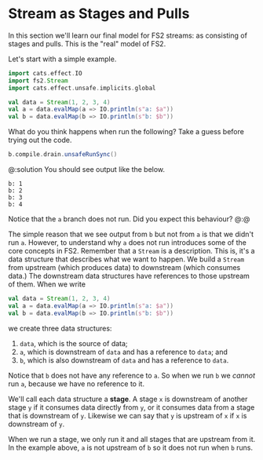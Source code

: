 # Stream as Stages and Pulls

In this section we'll learn our final model for FS2 streams: as consisting of stages and pulls. 
This is the "real" model of FS2.

Let's start with a simple example.

```scala mdoc:silent
import cats.effect.IO
import fs2.Stream
import cats.effect.unsafe.implicits.global

val data = Stream(1, 2, 3, 4)
val a = data.evalMap(a => IO.println(s"a: $a"))
val b = data.evalMap(b => IO.println(s"b: $b"))
```

What do you think happens when run the following? 
Take a guess before trying out the code.

```scala mdoc:compile-only
b.compile.drain.unsafeRunSync()
```

@:solution
You should see output like the below.

```
b: 1
b: 2
b: 3
b: 4
```

Notice that the `a` branch does not run. Did you expect this behaviour?
@:@

The simple reason that we see output from `b` but not from `a` is that we didn't run `a`. 
However, to understand why `a` does not run introduces some of the core concepts in FS2.
Remember that a `Stream` is a description.
This is, it's a data structure that describes what we want to happen.
We build a `Stream` from upstream (which produces data) to downstream (which consumes data.)
The downstream data structures have references to those upstream of them.
When we write

```scala
val data = Stream(1, 2, 3, 4)
val a = data.evalMap(a => IO.println(s"a: $a"))
val b = data.evalMap(b => IO.println(s"b: $b"))
```

we create three data structures:

1. `data`, which is the source of data;
2. `a`, which is downstream of `data` and has a reference to `data`; and
3. `b`, which is also downstream of `data` and has a reference to `data`.

Notice that `b` does not have any reference to `a`. 
So when we run `b` we *cannot* run `a`, because we have no reference to it.

We'll call each data structure a **stage**.
A stage `x` is downstream of another stage `y` if it consumes data directly from `y`, or it consumes data from a stage that is downstream of `y`.
Likewise we can say that `y` is upstream of `x` if `x` is downstream of `y`.

When we run a stage, we only run it and all stages that are upstream from it.
In the example above, `a` is not upstream of `b` so it does not run when `b` runs.
